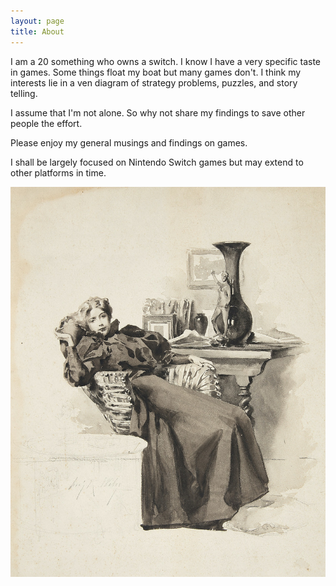 ```yaml
---
layout: page
title: About
---
```


I am a 20 something who owns a switch. I know I have a very specific taste in games. Some things float my boat but many games don't. I think my interests lie in a ven diagram of strategy problems, puzzles, and story telling.

I assume that I'm not alone. So why not share my findings to save other people the effort.

Please enjoy my general musings and findings on games.

I shall be largely focused on Nintendo Switch games but may extend to other platforms in time.

![painting of a woman in a wicker chair](/assets/CHSDM-103280_02-000001.jpg)
